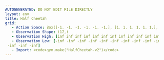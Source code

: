 ```yaml
---
AUTOGENERATED: DO NOT EDIT FILE DIRECTLY
layout: env
title: Half Cheetah
grid:
   - Action Space: Box([-1. -1. -1. -1. -1. -1.], [1. 1. 1. 1. 1. 1.], (6,), float32)
   - Observation Shape: (17,)
   - Observation High: [inf inf inf inf inf inf inf inf inf inf inf inf inf inf inf inf inf]
   - Observation Low: [-inf -inf -inf -inf -inf -inf -inf -inf -inf -inf -inf -inf -inf -inf
 -inf -inf -inf]
   - Import: <code>gym.make("HalfCheetah-v2")</code>
---
```

